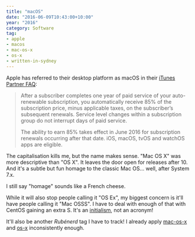 ```yaml
---
title: "macOS"
date: "2016-06-09T10:43:00+10:00"
year: "2016"
category: Software
tag:
- apple
- macos
- mac-os-x
- os-x
- written-in-sydney
---
```

Apple has referred to their desktop platform as macOS in their [iTunes Partner FAQ]:

> After a subscriber completes one year of paid service of your auto-renewable subscription, you automatically receive 85% of the subscription price, minus applicable taxes, on the subscriber’s subsequent renewals. Service level changes within a subscription group do not interrupt days of paid service.
> 
> The ability to earn 85% takes effect in June 2016 for subscription renewals occurring after that date. iOS, macOS, tvOS and watchOS apps are eligible.

The capitalisation kills me, but the name makes sense. "Mac OS X" was more descriptive than "OS X". It leaves the door open for releases after 10. And it's a subtle but fun homage to the classic Mac OS... well, after System 7.x.

I still say "homage" sounds like a French cheese.

While it will also stop people calling it "OS Ex", my biggest concern is it'll have people calling it "Mac OSSS". I have to deal with enough of that with CentOS gaining an extra S. It's an [initialism], not an acronym!

It'll also be another *Rubénerd* tag I have to track! I already apply [mac-os-x] and [os-x] inconsistently enough.

[iTunes Partner FAQ]: https://itunespartner.apple.com/en/apps/faq/In-App%20Purchases_Auto-Renewable%20Subscriptions
[initialism]: http://www.todayifoundout.com/index.php/2012/05/the-difference-between-an-acronym-and-an-initialism/ "The Difference Between an Acronym and an Initialism"
[mac-os-x]: https://rubenerd.com/tag/mac-os-x/
[os-x]: https://rubenerd.com/tag/os-x/
